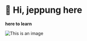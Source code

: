 # 👋 Hi, jeppung here
**here to learn**

![This is an image](https://media.giphy.com/media/j0kP7fOkKQlYsXTO2r/giphy.gif)

